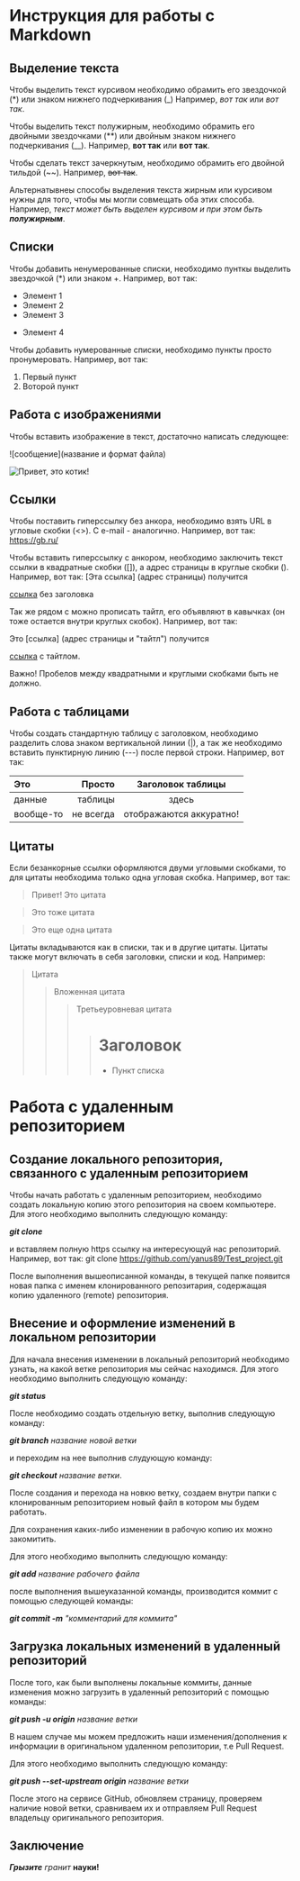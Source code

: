# Инструкция для работы с Markdown

## Выделение текста

Чтобы выделить текст курсивом необходимо обрамить его звездочкой (*) или знаком нижнего подчеркивания (_) Например, *вот так* или _вот так_.

Чтобы выделить текст полужирным, необходимо обрамить его двойными звездочками (**) или двойным знаком нижнего подчеркивания (__). Например, **вот так** или __вот так__.

Чтобы сделать текст зачеркнутым, необходимо обрамить его двойной тильдой (~~). Например, ~~вот так~~.

Альтернатывнеы способы выделения текста жирным или курсивом нужны для того, чтобы мы могли совмещать оба этих способа. Например, _текст может быть выделен курсивом и при этом быть **полужирным**_.

## Списки

Чтобы добавить ненумерованные списки, необходимо пунткы выделить звездочкой (*) или знаком +. Например, вот так:
* Элемент 1
* Элемент 2
* Элемент 3
+ Элемент 4

Чтобы добавить нумерованные списки, необходимо пункты просто пронумеровать. Например, вот так: 
1. Первый пункт
2. Воторой пункт


## Работа с изображениями

Чтобы вставить изображение в текст, достаточно написать следующее:

![сообщение](название и формат файла)

![Привет, это котик!](2bd6a8d189e85762b113cc9177b96833.jpg)

## Ссылки

Чтобы поставить гиперссылку без анкора, необходимо взять URL в угловые скобки (<>). С e-mail - аналогично. Например, вот так:
<https://gb.ru/>

Чтобы вставить гиперссылку с анкором, необходимо заключить текст ссылки в квадратные скобки ([]), а адрес страницы в круглые скобки (). Например, вот так:
[Эта ссылка] (адрес страницы)  получится

[ссылка](https://gb.ru/) без заголовка

Так же рядом с можно прописать тайтл, его объявляют в кавычках (он тоже остается внутри круглых скобок). Например, вот так:

Это [ссылка] (адрес страницы и "тайтл") получится

[ссылка](https://gb.ru/ "Образовательный портал GeekBrains") c тайтлом.

Важно! Пробелов между квадратными и круглыми скобками быть не должно.

## Работа с таблицами

Чтобы создать стандартную таблицу с заголовком, необходимо разделить слова знаком вертикальной линии (|), а так же необходимо вставить пунктирную линию (---) после первой строки. Например, вот так:

|Это        | Просто     | Заголовок таблицы       |
|:--------  | --------:  | :--------------------:  |
|данные     |таблицы     | здесь                   |
|вообще-то  | не всегда  | отображаются аккуратно! |

## Цитаты

Если безанкорные ссылки оформляются двуми угловыми скобками, то для цитаты необходима только одна угловая скобка. Например, вот так:
> Привет! Это цитата

> Это тоже цитата

>Это еще одна цитата

Цитаты вкладываются как в списки, так и в другие цитаты. Цитаты также могут включать в себя заголовки, списки и код. Например:
>Цитата
>>Вложенная цитата
>>>Третьеуровневая цитата
>>>> # Заголовок
>>>> * Пункт списка

# Работа с удаленным репозиторием

## Создание локального репозитория, связанного с удаленным репозиторием

Чтобы начать работать с удаленным репозиторием, необходимо создать локальную копию этого репозитория на своем компьютере. Для этого необходимо выполнить следующую команду:

_**git clone**_ 

и вставляем полную https ссылку на интересующуй нас репозиторий. Например, вот так:
git clone https://github.com/yanus89/Test_project.git

После выполнения вышеописанной команды, в текущей папке появится новая папка с именем клонированного репозитария, содержащая копию удаленного (remote) репозитория. 

## Внесение и оформление изменений в локальном репозитории

Для начала внесения изменении в локальный репозиторий необходимо узнать, на какой ветке репозитория мы сейчас находимся. Для этого необходимо выполнить следующую команду:

_**git status**_

После необходимо создать отдельную ветку, выполнив следующую команду:

_**git branch** название новой ветки_

и переходим на нее выполнив слудующую команду: 

_**git checkout** название ветки_.

После создания и перехода на новкю ветку, создаем внутри папки с клонированным репозиторием новый файл в котором мы будем работать.

Для сохранения каких-либо изменении в рабочую копию их можно закомитить.

Для этого необходимо выполнить следующую команду:

_**git add** название рабочего файла_

после выполнения вышеуказанной команды, производится коммит с помощью следующей команды:

_**git commit -m** "комментарий для коммита"_

## Загрузка локальных изменений в удаленный репозиторий

После того, как были выполнены локальные коммиты, данные изменения можно загрузить в удаленный репозиторий с помощью команды:

_**git push -u origin**_ _название ветки_

В нашем случае мы можем предложить наши изменения/дополнения к информации в оригинальном удаленном репозитории, т.е Pull Request.

Для этого необходимо выполнить следующую команду:

_**git push --set-upstream origin**_ _название ветки_

После этого на сервисе GitHub, обновляем страницу, проверяем наличие новой ветки, сравниваем их и отправляем Pull Request владельцу оригинального репозитория.

## Заключение

_**Грызите**_ *гранит* **науки!**